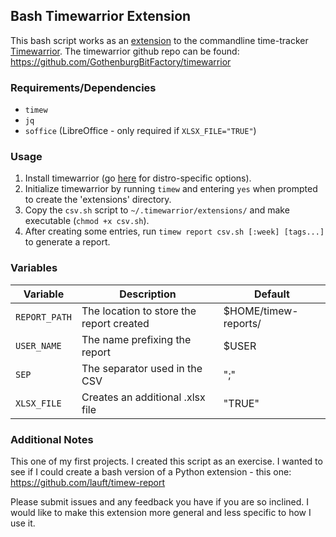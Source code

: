 ## Bash Timewarrior Extension
This bash script works as an [extension](https://timewarrior.net/docs/api/) to the commandline time-tracker [Timewarrior](https://timewarrior.net/). The timewarrior github repo can be found: https://github.com/GothenburgBitFactory/timewarrior

### Requirements/Dependencies
 - `timew`
 - `jq`
 - `soffice` (LibreOffice - only required if `XLSX_FILE="TRUE"`)

### Usage
1. Install timewarrior (go [here](https://timewarrior.net/docs/install/) for distro-specific options).
2. Initialize timewarrior by running `timew` and entering `yes` when prompted to create the 'extensions' directory.
3. Copy the `csv.sh` script to `~/.timewarrior/extensions/` and make executable (`chmod +x csv.sh`).
4. After creating some entries, run `timew report csv.sh [:week] [tags...]` to generate a report.

### Variables
|Variable|Description|Default|
|---|---|---|
|`REPORT_PATH`| The location to store the report created | $HOME/timew-reports/ |
|`USER_NAME`| The name prefixing the report | $USER|
|`SEP`| The separator used in the CSV | ";"|
|`XLSX_FILE`| Creates an additional .xlsx file | "TRUE"|


### Additional Notes
This one of my first projects. I created this script as an exercise. I wanted to see if I could create a bash version of a Python extension - this one: https://github.com/lauft/timew-report

Please submit issues and any feedback you have if you are so inclined. I would like to make this extension more general and less specific to how I use it.
